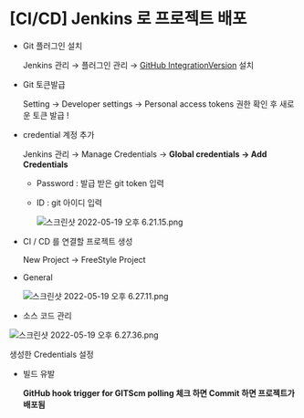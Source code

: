 # [CI/CD] Jenkins 로 프로젝트 배포

- Git 플러그인 설치
    
    Jenkins 관리 → 플러그인 관리 →  [GitHub IntegrationVersion](https://plugins.jenkins.io/github-pullrequest) 설치
    

- Git 토큰발급
    
    Setting → Developer settings → Personal access tokens
    권한 확인 후 새로운 토큰 발급 !
    
- credential 계정 추가
    
    Jenkins 관리 → Manage Credentials → ****Global credentials → Add Credentials****
    
    - Password : 발급 받은 git token 입력
    - ID : git 아이디 입력
        
        ![스크린샷 2022-05-19 오후 6.21.15.png](%5BCI%20CD%5D%20Jenkins%20%E1%84%85%E1%85%A9%20%E1%84%91%E1%85%B3%E1%84%85%E1%85%A9%E1%84%8C%E1%85%A6%E1%86%A8%E1%84%90%E1%85%B3%20%E1%84%87%E1%85%A2%E1%84%91%E1%85%A9%20ae0290a66fa9426987def082dce1045e/%E1%84%89%E1%85%B3%E1%84%8F%E1%85%B3%E1%84%85%E1%85%B5%E1%86%AB%E1%84%89%E1%85%A3%E1%86%BA_2022-05-19_%E1%84%8B%E1%85%A9%E1%84%92%E1%85%AE_6.21.15.png)
        
    
- CI / CD 를 연결할 프로젝트 생성
    
    New Project → FreeStyle Project
    

- General
    
    ![스크린샷 2022-05-19 오후 6.27.11.png](%5BCI%20CD%5D%20Jenkins%20%E1%84%85%E1%85%A9%20%E1%84%91%E1%85%B3%E1%84%85%E1%85%A9%E1%84%8C%E1%85%A6%E1%86%A8%E1%84%90%E1%85%B3%20%E1%84%87%E1%85%A2%E1%84%91%E1%85%A9%20ae0290a66fa9426987def082dce1045e/%E1%84%89%E1%85%B3%E1%84%8F%E1%85%B3%E1%84%85%E1%85%B5%E1%86%AB%E1%84%89%E1%85%A3%E1%86%BA_2022-05-19_%E1%84%8B%E1%85%A9%E1%84%92%E1%85%AE_6.27.11.png)
    
- 소스 코드 관리

![스크린샷 2022-05-19 오후 6.27.36.png](%5BCI%20CD%5D%20Jenkins%20%E1%84%85%E1%85%A9%20%E1%84%91%E1%85%B3%E1%84%85%E1%85%A9%E1%84%8C%E1%85%A6%E1%86%A8%E1%84%90%E1%85%B3%20%E1%84%87%E1%85%A2%E1%84%91%E1%85%A9%20ae0290a66fa9426987def082dce1045e/%E1%84%89%E1%85%B3%E1%84%8F%E1%85%B3%E1%84%85%E1%85%B5%E1%86%AB%E1%84%89%E1%85%A3%E1%86%BA_2022-05-19_%E1%84%8B%E1%85%A9%E1%84%92%E1%85%AE_6.27.36.png)

생성한  Credentials 설정

- 빌드 유발
    
    **GitHub hook trigger for GITScm polling 체크 하면 Commit 하면 프로젝트가 배포됨**